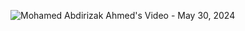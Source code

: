 ![Mohamed Abdirizak Ahmed's Video - May 30, 2024](https://github.com/Mohamed-Abdirizak/Book_Recommender_System_using_Collaborative_Filtering_Python/assets/63655278/b415eb08-b9b6-4479-a2d6-b2f20b3c5ebe)
